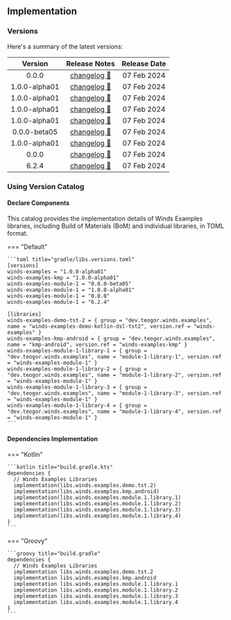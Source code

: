 [//]: # (This file was automatically generated - do not edit)

## Implementation

### Versions

Here's a summary of the latest versions:

|    Version    |               Release Notes                | Release Date |
|:-------------:|:------------------------------------------:|:------------:|
| 0.0.0 | [changelog 🔗](changelog/0.0.0.md) | 07 Feb 2024 |
| 1.0.0-alpha01 | [changelog 🔗](changelog/1.0.0-alpha01.md) | 07 Feb 2024 |
| 1.0.0-alpha01 | [changelog 🔗](changelog/1.0.0-alpha01.md) | 07 Feb 2024 |
| 1.0.0-alpha01 | [changelog 🔗](changelog/1.0.0-alpha01.md) | 07 Feb 2024 |
| 1.0.0-alpha01 | [changelog 🔗](changelog/1.0.0-alpha01.md) | 07 Feb 2024 |
| 0.0.0-beta05 | [changelog 🔗](changelog/0.0.0-beta05.md) | 07 Feb 2024 |
| 1.0.0-alpha01 | [changelog 🔗](changelog/1.0.0-alpha01.md) | 07 Feb 2024 |
| 0.0.0 | [changelog 🔗](changelog/0.0.0.md) | 07 Feb 2024 |
| 6.2.4 | [changelog 🔗](changelog/6.2.4.md) | 07 Feb 2024 |

### Using Version Catalog

#### Declare Components

This catalog provides the implementation details of Winds Examples libraries, including Build of
Materials (BoM) and individual libraries, in TOML format.

=== "Default"

    ```toml title="gradle/libs.versions.toml"
    [versions]
    winds-examples = "1.0.0-alpha01"
    winds-examples-kmp = "1.0.0-alpha01"
    winds-examples-module-1 = "0.0.0-beta05"
    winds-examples-module-1 = "1.0.0-alpha01"
    winds-examples-module-1 = "0.0.0"
    winds-examples-module-1 = "6.2.4"

    [libraries]
    winds-examples-demo-tst-2 = { group = "dev.teogor.winds.examples", name = "winds-examples-demo-kotlin-dsl-tst2", version.ref = "winds-examples" }
    winds-examples-kmp-android = { group = "dev.teogor.winds.examples", name = "kmp-android", version.ref = "winds-examples-kmp" }
    winds-examples-module-1-library-1 = { group = "dev.teogor.winds.examples", name = "module-1-library-1", version.ref = "winds-examples-module-1" }
    winds-examples-module-1-library-2 = { group = "dev.teogor.winds.examples", name = "module-1-library-2", version.ref = "winds-examples-module-1" }
    winds-examples-module-1-library-3 = { group = "dev.teogor.winds.examples", name = "module-1-library-3", version.ref = "winds-examples-module-1" }
    winds-examples-module-1-library-4 = { group = "dev.teogor.winds.examples", name = "module-1-library-4", version.ref = "winds-examples-module-1" }
    ```

#### Dependencies Implementation

=== "Kotlin"

    ```kotlin title="build.gradle.kts"
    dependencies {
      // Winds Examples Libraries
      implementation(libs.winds.examples.demo.tst.2)
      implementation(libs.winds.examples.kmp.android)
      implementation(libs.winds.examples.module.1.library.1)
      implementation(libs.winds.examples.module.1.library.2)
      implementation(libs.winds.examples.module.1.library.3)
      implementation(libs.winds.examples.module.1.library.4)
    }
    ```

=== "Groovy"

    ```groovy title="build.gradle"
    dependencies {
      // Winds Examples Libraries
      implementation libs.winds.examples.demo.tst.2
      implementation libs.winds.examples.kmp.android
      implementation libs.winds.examples.module.1.library.1
      implementation libs.winds.examples.module.1.library.2
      implementation libs.winds.examples.module.1.library.3
      implementation libs.winds.examples.module.1.library.4
    }
    ```

